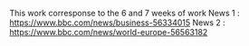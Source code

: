 This work corresponse to the 6 and 7 weeks of work
News 1 : https://www.bbc.com/news/business-56334015
News 2 : https://www.bbc.com/news/world-europe-56563182
